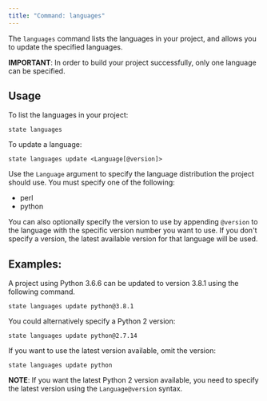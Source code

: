 ```yaml
---
title: "Command: languages"
---
```


The `languages` command lists the languages in your project, and allows you to update the specified languages.

**IMPORTANT**: In order to build your project successfully, only one language can be specified.

## Usage

To list the languages in your project:

```text
state languages
```

To update a language:

```text
state languages update <Language[@version]>
```

Use the `Language` argument to specify the language distribution the project should use. You must specify one of the following:

- perl
- python

You can also optionally specify the version to use by appending `@version` to the language with the specific version number you want to use. If you don't specify a version, the latest available version for that language will be used.

## Examples:

A project using Python 3.6.6 can be updated to version 3.8.1 using the following command.

```text
state languages update python@3.8.1
```

You could alternatively specify a Python 2 version:

```text
state languages update python@2.7.14
```

If you want to use the latest version available, omit the version:

```text
state languages update python
```

**NOTE**: If you want the latest Python 2 version available, you need to specify the latest version using the `Language@version` syntax.